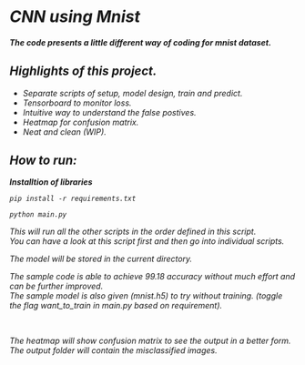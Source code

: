 
# <em> CNN using Mnist
#### The code presents a little different way of coding for mnist dataset. 

## Highlights of this project.

* Separate scripts of setup, model design, train and predict.
* Tensorboard to monitor loss.
* Intuitive way to understand the false postives.
* Heatmap for confusion matrix.
* Neat and clean (WIP).


## How to run:
<b>Installtion of libraries</b> 

`pip install -r requirements.txt`


`python main.py`

This will run all the other scripts in the order defined in this script. <br>
You can have a look at this script first and then go into individual scripts.

The model will be stored in the current directory.

The sample code is able to achieve 99.18 accuracy without much effort and can be further improved.<br>
The sample model is also given (mnist.h5) to try without training. (toggle the flag want_to_train in main.py based on requirement).

<br>

The heatmap will show confusion matrix to see the output in a better form.<br>
The output folder will contain the misclassified images.
</em>
